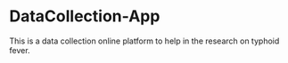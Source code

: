 # DataCollection-App
This is a data collection online platform to help in the research on typhoid fever.
